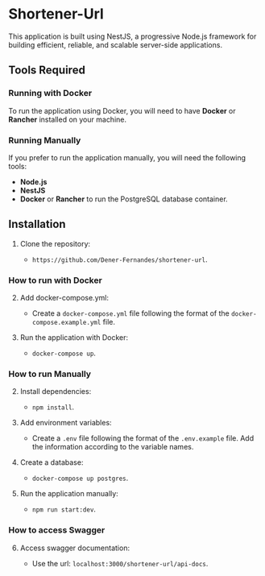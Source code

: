 # Shortener-Url

This application is built using NestJS, a progressive Node.js framework for building efficient, reliable, and scalable server-side applications.

## Tools Required

### Running with Docker

To run the application using Docker, you will need to have **Docker** or **Rancher** installed on your machine.

### Running Manually

If you prefer to run the application manually, you will need the following tools:

- **Node.js**
- **NestJS**
- **Docker** or **Rancher** to run the PostgreSQL database container.

## Installation

1. Clone the repository:

   - `https://github.com/Dener-Fernandes/shortener-url`.

### How to run with Docker

2. Add docker-compose.yml:

   - Create a `docker-compose.yml` file following the format of the `docker-compose.example.yml` file.

3. Run the application with Docker:

   - `docker-compose up`.

### How to run Manually

2. Install dependencies:

   - `npm install`.

3. Add environment variables:

   - Create a `.env` file following the format of the `.env.example` file. Add the information according to the variable names.

4. Create a database:

   - `docker-compose up postgres`.

5. Run the application manually:

   - `npm run start:dev`.

### How to access Swagger

6. Access swagger documentation:

   - Use the url: `localhost:3000/shortener-url/api-docs`.
